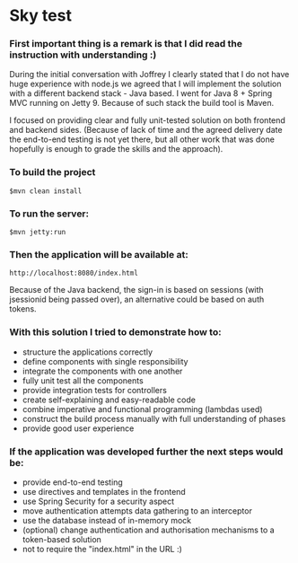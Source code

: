 # Sky test

### First important thing is a remark is that I did read the instruction with understanding :)

During the initial conversation with Joffrey I clearly stated that I do not have huge experience with node.js we agreed that I will implement the solution with a different backend stack - Java based.
I went for Java 8 + Spring MVC running on Jetty 9. Because of such stack the build tool is Maven.

I focused on providing clear and fully unit-tested solution on both frontend and backend sides.
(Because of lack of time and the agreed delivery date the end-to-end testing is not yet there, but all other work that was done hopefully is enough to grade the skills and the approach).

### To build the project
    $mvn clean install

### To run the server:
    $mvn jetty:run

### Then the application will be available at:
    http://localhost:8080/index.html

Because of the Java backend, the sign-in is based on sessions (with jsessionid being passed over), an alternative could be based on auth tokens.

### With this solution I tried to demonstrate how to:
  * structure the applications correctly
  * define components with single responsibility
  * integrate the components with one another
  * fully unit test all the components
  * provide integration tests for controllers
  * create self-explaining and easy-readable code
  * combine imperative and functional programming (lambdas used)
  * construct the build process manually with full understanding of phases
  * provide good user experience

### If the application was developed further the next steps would be:
  * provide end-to-end testing
  * use directives and templates in the frontend
  * use Spring Security for a security aspect
  * move authentication attempts data gathering to an interceptor
  * use the database instead of in-memory mock
  * (optional) change authentication and authorisation mechanisms to a token-based solution
  * not to require the "index.html" in the URL :)


